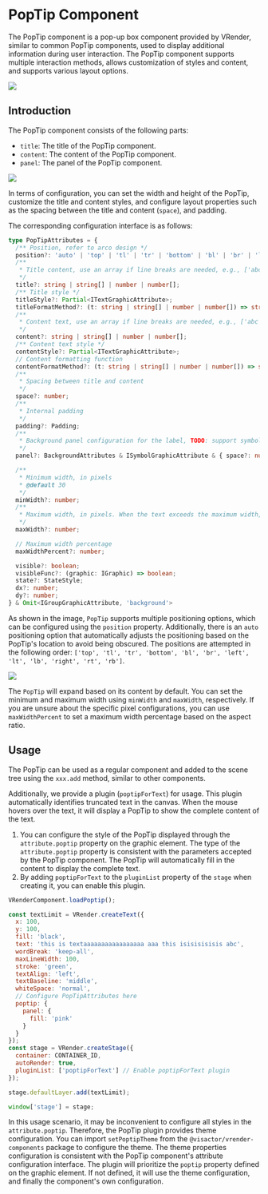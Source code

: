 # PopTip Component

The PopTip component is a pop-up box component provided by VRender, similar to common PopTip components, used to display additional information during user interaction. The PopTip component supports multiple interaction methods, allows customization of styles and content, and supports various layout options.

![](https://lf9-dp-fe-cms-tos.byteorg.com/obj/bit-cloud/vrender/vrender-poptip-demo.jpeg)

## Introduction

The PopTip component consists of the following parts:
- `title`: The title of the PopTip component.
- `content`: The content of the PopTip component.
- `panel`: The panel of the PopTip component.

![](https://lf9-dp-fe-cms-tos.byteorg.com/obj/bit-cloud/vrender/vrender-poptip-detail.png)

In terms of configuration, you can set the width and height of the PopTip, customize the title and content styles, and configure layout properties such as the spacing between the title and content (`space`), and padding.

The corresponding configuration interface is as follows:
```ts
type PopTipAttributes = {
  /** Position, refer to arco design */
  position?: 'auto' | 'top' | 'tl' | 'tr' | 'bottom' | 'bl' | 'br' | 'left' | 'lt' | 'lb' | 'right' | 'rt' | 'rb';
  /**
   * Title content, use an array if line breaks are needed, e.g., ['abc', '123']
   */
  title?: string | string[] | number | number[];
  /** Title style */
  titleStyle?: Partial<ITextGraphicAttribute>;
  titleFormatMethod?: (t: string | string[] | number | number[]) => string | string[] | number | number[];
  /**
   * Content text, use an array if line breaks are needed, e.g., ['abc', '123']
   */
  content?: string | string[] | number | number[];
  /** Content text style */
  contentStyle?: Partial<ITextGraphicAttribute>;
  // Content formatting function
  contentFormatMethod?: (t: string | string[] | number | number[]) => string | string[] | number | number[];
  /**
   * Spacing between title and content
   */
  space?: number;
  /**
   * Internal padding
   */
  padding?: Padding;
  /**
   * Background panel configuration for the label, TODO: support symbol shape
   */
  panel?: BackgroundAttributes & ISymbolGraphicAttribute & { space?: number };

  /**
   * Minimum width, in pixels
   * @default 30
   */
  minWidth?: number;
  /**
   * Maximum width, in pixels. When the text exceeds the maximum width, it will be automatically truncated.
   */
  maxWidth?: number;

  // Maximum width percentage
  maxWidthPercent?: number;

  visible?: boolean;
  visibleFunc?: (graphic: IGraphic) => boolean;
  state?: StateStyle;
  dx?: number;
  dy?: number;
} & Omit<IGroupGraphicAttribute, 'background'>
```

As shown in the image, `PopTip` supports multiple positioning options, which can be configured using the `position` property. Additionally, there is an `auto` positioning option that automatically adjusts the positioning based on the PopTip's location to avoid being obscured. The positions are attempted in the following order: `['top', 'tl', 'tr', 'bottom', 'bl', 'br', 'left', 'lt', 'lb', 'right', 'rt', 'rb']`.

![](https://lf9-dp-fe-cms-tos.byteorg.com/obj/bit-cloud/vrender/vrender-poptip-position.png)

The `PopTip` will expand based on its content by default. You can set the minimum and maximum width using `minWidth` and `maxWidth`, respectively. If you are unsure about the specific pixel configurations, you can use `maxWidthPercent` to set a maximum width percentage based on the aspect ratio.

## Usage

The PopTip can be used as a regular component and added to the scene tree using the `xxx.add` method, similar to other components.

Additionally, we provide a plugin (`poptipForText`) for usage. This plugin automatically identifies truncated text in the canvas. When the mouse hovers over the text, it will display a PopTip to show the complete content of the text.
1. You can configure the style of the PopTip displayed through the `attribute.poptip` property on the graphic element. The type of the `attribute.poptip` property is consistent with the parameters accepted by the PopTip component. The PopTip will automatically fill in the content to display the complete text.
2. By adding `poptipForText` to the `pluginList` property of the `stage` when creating it, you can enable this plugin.

```javascript livedemo template=vrender
VRenderComponent.loadPoptip();

const textLimit = VRender.createText({
  x: 100,
  y: 100,
  fill: 'black',
  text: 'this is textaaaaaaaaaaaaaaaaa aaa this isisisisisis abc',
  wordBreak: 'keep-all',
  maxLineWidth: 100,
  stroke: 'green',
  textAlign: 'left',
  textBaseline: 'middle',
  whiteSpace: 'normal',
  // Configure PopTipAttributes here
  poptip: {
    panel: {
      fill: 'pink'
    }
  }
});
const stage = VRender.createStage({
  container: CONTAINER_ID,
  autoRender: true,
  pluginList: ['poptipForText'] // Enable poptipForText plugin
});

stage.defaultLayer.add(textLimit);

window['stage'] = stage;
```

In this usage scenario, it may be inconvenient to configure all styles in the `attribute.poptip`. Therefore, the PopTip plugin provides theme configuration. You can import `setPoptipTheme` from the `@visactor/vrender-components` package to configure the theme. The theme properties configuration is consistent with the PopTip component's attribute configuration interface. The plugin will prioritize the `poptip` property defined on the graphic element. If not defined, it will use the theme configuration, and finally the component's own configuration.
